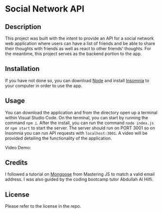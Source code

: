 # Social Network API

## Description

This project was built with the intent to provide an API for a social network web application where users can have a list of friends and be able to share their thoughts with friends as well as react to other friends' thoughts. For the meantime, this project serves as the backend portion to the app.  

## Installation

If you have not done so, you can download [Node](https://nodejs.org/en/download) and install [Insomnia](https://insomnia.rest/download) to your computer in order to use the app.

## Usage

You can download the application and from the directory open up a terminal within Visual Studio Code. On the terminal, you can start by running the command `npm i`. After the install, you can run the command `node index.js` or `npm start` to start the server. The server should run on PORT 3001 so on Insomnia you can run API requests with `localhost:3001`. A video will be provided detailing the functionality of the application. 

Video Demo:

## Credits

I followed a tutorial on [Mongoose](https://masteringjs.io/tutorials/mongoose/mongoose-validate-unique-email) from Mastering JS to match a valid email address. I was also guided by the coding bootcamp tutor Abdullah Al Hilfi.

## License

Please refer to the license in the repo.

